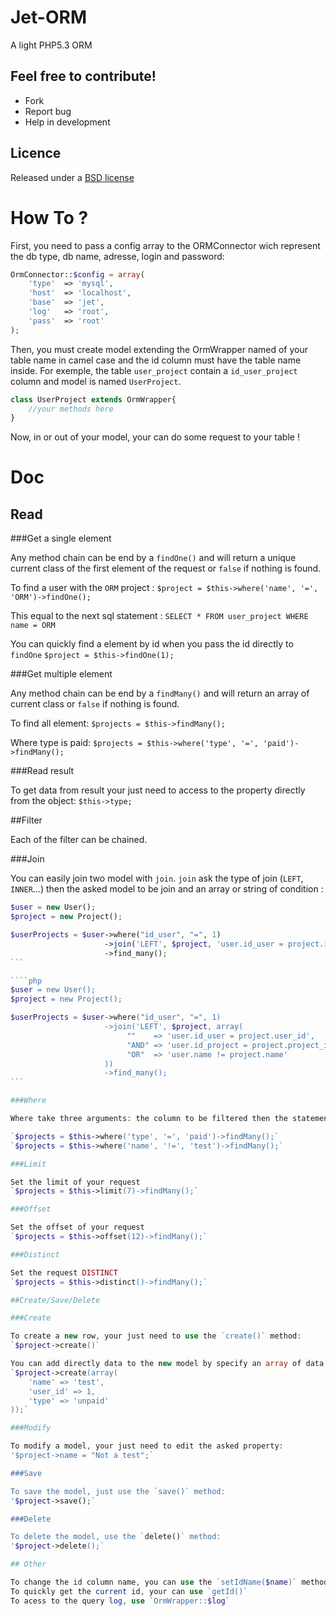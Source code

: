 Jet-ORM
================

A light PHP5.3 ORM

Feel free to contribute!
------------------------

* Fork
* Report bug
* Help in development

Licence
-------

Released under a [BSD license](http://en.wikipedia.org/wiki/BSD_licenses)

How To ?
========

First, you need to pass a config array to the ORMConnector wich represent the db type, db name, adresse, login and password:
```php
OrmConnector::$config = array(
    'type'  => 'mysql',
    'host'  => 'localhost',
    'base'  => 'jet',
    'log'   => 'root',
    'pass'  => 'root'
);
```

Then, you must create model extending the OrmWrapper named of your table name in camel case and the id column must have the table name inside. For exemple, the table `user_project` contain a `id_user_project` column and model is named `UserProject`.
```php
class UserProject extends OrmWrapper{
    //your methods here
}
```

Now, in or out of your model, your can do some request to your table !

Doc
===

## Read

###Get a single element

Any method chain can be end by a `findOne()` and will return a unique current class of the first element of the request or `false` if nothing is found.

To find a user with the `ORM` project :
`$project = $this->where('name', '=', 'ORM')->findOne();`

This equal to the next sql statement : 
`SELECT * FROM user_project WHERE name = ORM`

You can quickly find a element by id when you pass the id directly to `findOne`
`$project = $this->findOne(1);`

###Get multiple element

Any method chain can be end by a `findMany()` and will return an array of current class or `false` if nothing is found.

To find all element:
`$projects = $this->findMany();`

Where type is paid: 
`$projects = $this->where('type', '=', 'paid')->findMany();`

###Read result

To get data from result your just need to access to the property directly from the object:
`$this->type;`

##Filter

Each of the filter can be chained.

###Join

You can easily join two model with `join`. `join` ask the type of join (`LEFT`, `INNER`...) then the asked model to be join and an array or string of condition :
````php 
$user = new User();
$project = new Project();

$userProjects = $user->where("id_user", "=", 1)
                     ->join('LEFT', $project, 'user.id_user = project.id_user')
                     ->find_many();
```

````php 
$user = new User();
$project = new Project();

$userProjects = $user->where("id_user", "=", 1)
                     ->join('LEFT', $project, array(
                          ""    => 'user.id_user = project.user_id',
                          "AND" => 'user.id_project = project.project_id',
                          "OR"  => 'user.name != project.name'
                     ))
                     ->find_many();
```

###Where

Where take three arguments: the column to be filtered then the statement and the result.

`$projects = $this->where('type', '=', 'paid')->findMany();`
`$projects = $this->where('name', '!=', 'test')->findMany();`

###Limit

Set the limit of your request
`$projects = $this->limit(7)->findMany();`

###Offset

Set the offset of your request
`$projects = $this->offset(12)->findMany();`

###Distinct

Set the request DISTINCT
`$projects = $this->distinct()->findMany();`

##Create/Save/Delete

###Create

To create a new row, your just need to use the `create()` method:
`$project->create()`

You can add directly data to the new model by specify an array of data to `create`:
`$project->create(array(
    'name' => 'test',
    'user_id' => 1,
    'type' => 'unpaid'
));`

###Modify

To modify a model, your just need to edit the asked property:
'$project->name = "Not a test";`

###Save

To save the model, just use the `save()` method:
'$project->save();`

###Delete

To delete the model, use the `delete()` method:
'$project->delete();`

## Other

To change the id column name, you can use the `setIdName($name)` method.
To quickly get the current id, your can use `getId()`
To acess to the query log, use `OrmWrapper::$log`